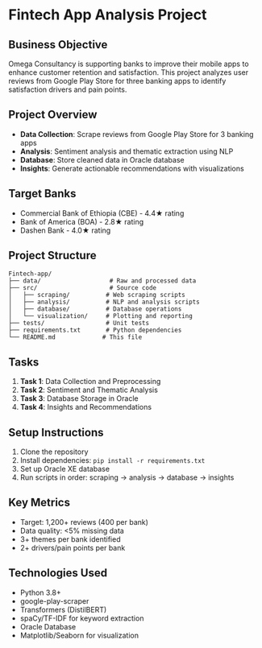 # Fintech App Analysis Project

## Business Objective
Omega Consultancy is supporting banks to improve their mobile apps to enhance customer retention and satisfaction. This project analyzes user reviews from Google Play Store for three banking apps to identify satisfaction drivers and pain points.

## Project Overview
- **Data Collection**: Scrape reviews from Google Play Store for 3 banking apps
- **Analysis**: Sentiment analysis and thematic extraction using NLP
- **Database**: Store cleaned data in Oracle database
- **Insights**: Generate actionable recommendations with visualizations

## Target Banks
- Commercial Bank of Ethiopia (CBE) - 4.4★ rating
- Bank of America (BOA) - 2.8★ rating  
- Dashen Bank - 4.0★ rating

## Project Structure
```
Fintech-app/
├── data/                   # Raw and processed data
├── src/                    # Source code
│   ├── scraping/          # Web scraping scripts
│   ├── analysis/          # NLP and analysis scripts
│   ├── database/          # Database operations
│   └── visualization/     # Plotting and reporting
├── tests/                 # Unit tests
├── requirements.txt       # Python dependencies
└── README.md             # This file
```

## Tasks
1. **Task 1**: Data Collection and Preprocessing
2. **Task 2**: Sentiment and Thematic Analysis  
3. **Task 3**: Database Storage in Oracle
4. **Task 4**: Insights and Recommendations

## Setup Instructions
1. Clone the repository
2. Install dependencies: `pip install -r requirements.txt`
3. Set up Oracle XE database
4. Run scripts in order: scraping → analysis → database → insights

## Key Metrics
- Target: 1,200+ reviews (400 per bank)
- Data quality: <5% missing data
- 3+ themes per bank identified
- 2+ drivers/pain points per bank

## Technologies Used
- Python 3.8+
- google-play-scraper
- Transformers (DistilBERT)
- spaCy/TF-IDF for keyword extraction
- Oracle Database
- Matplotlib/Seaborn for visualization
